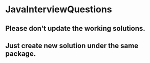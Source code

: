 # JavaInterviewQuestions
## Please don't update the working solutions. 
## Just create new solution under the same package.
###
